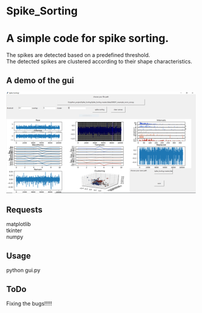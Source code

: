 # Spike_Sorting
# A simple code for spike sorting.

The spikes are detected based on a predefined threshold.  
The detected spikes are clustered according to their shape characteristics.

## A demo of the gui 
![demo](https://github.com/sun2009ban/Spike_Sorting/blob/version2.0/demo.png)

## Requests
matplotlib  
tkinter  
numpy  

## Usage
python gui.py

## ToDo
Fixing the bugs!!!!!
